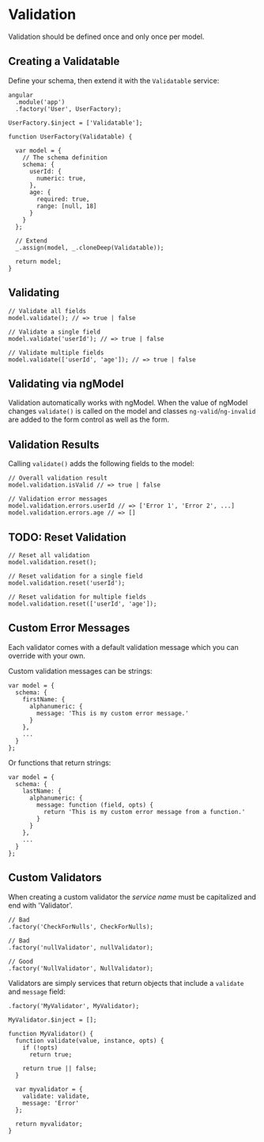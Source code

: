 # Validation

Validation should be defined once and only once per model.

## Creating a Validatable

Define your schema, then extend it with the `Validatable` service:

```
angular
  .module('app')
  .factory('User', UserFactory);

UserFactory.$inject = ['Validatable'];

function UserFactory(Validatable) {

  var model = {
    // The schema definition
    schema: {
      userId: {
        numeric: true,
      },
      age: {
        required: true,
        range: [null, 18]
      }
    }
  };

  // Extend
  _.assign(model, _.cloneDeep(Validatable));

  return model;
}
```

## Validating

```
// Validate all fields
model.validate(); // => true | false

// Validate a single field
model.validate('userId'); // => true | false

// Validate multiple fields
model.validate(['userId', 'age']); // => true | false
```

## Validating via ngModel

Validation automatically works with ngModel. When the value of ngModel changes `validate()` is called on the model and classes `ng-valid`/`ng-invalid` are added to the form control as well as the form.

## Validation Results

Calling `validate()` adds the following fields to the model:

```
// Overall validation result
model.validation.isValid // => true | false

// Validation error messages
model.validation.errors.userId // => ['Error 1', 'Error 2', ...]
model.validation.errors.age // => []
```

## TODO: Reset Validation

```
// Reset all validation
model.validation.reset();

// Reset validation for a single field
model.validation.reset('userId');

// Reset validation for multiple fields
model.validation.reset(['userId', 'age']);
```

## Custom Error Messages

Each validator comes with a default validation message which you can override with your own.

Custom validation messages can be strings:

```
var model = {
  schema: {
    firstName: {
      alphanumeric: {
        message: 'This is my custom error message.'
      }
    },
    ...
  }
};
```

Or functions that return strings:

```
var model = {
  schema: {
    lastName: {
      alphanumeric: {
        message: function (field, opts) {
          return 'This is my custom error message from a function.'
        }
      }
    },
    ...
  }
};
```

## Custom Validators

When creating a custom validator the *service name* must be capitalized and end with 'Validator'.

```
// Bad
.factory('CheckForNulls', CheckForNulls);

// Bad
.factory('nullValidator', nullValidator);

// Good
.factory('NullValidator', NullValidator);
```

Validators are simply services that return objects that include a `validate` and `message` field:

```
.factory('MyValidator', MyValidator);

MyValidator.$inject = [];

function MyValidator() {
  function validate(value, instance, opts) {
    if (!opts)
      return true;

    return true || false;
  }

  var myvalidator = {
    validate: validate,
    message: 'Error'
  };

  return myvalidator;
}
```